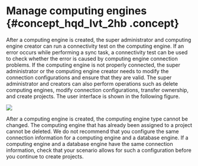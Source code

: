 # Manage computing engines {#concept_hqd_lvt_2hb .concept}

After a computing engine is created, the super administrator and computing engine creator can run a connectivity test on the computing engine. If an error occurs while performing a sync task, a connectivity test can be used to check whether the error is caused by computing engine connection problems. If the computing engine is not properly connected, the super administrator or the computing engine creator needs to modify the connection configurations and ensure that they are valid. The super administrator and creators can also perform operations such as delete computing engines, modify connection configurations, transfer ownership, and create projects. The user interface is shown in the following figure.

![](http://static-aliyun-doc.oss-cn-hangzhou.aliyuncs.com/assets/img/149063/156153706641476_en-US.png)

After a computing engine is created, the computing engine type cannot be changed. The computing engine that has already been assigned to a project cannot be deleted. We do not recommend that you configure the same connection information for a computing engine and a database engine. If a computing engine and a database engine have the same connection information, check that your scenario allows for such a configuration before you continue to create projects.

